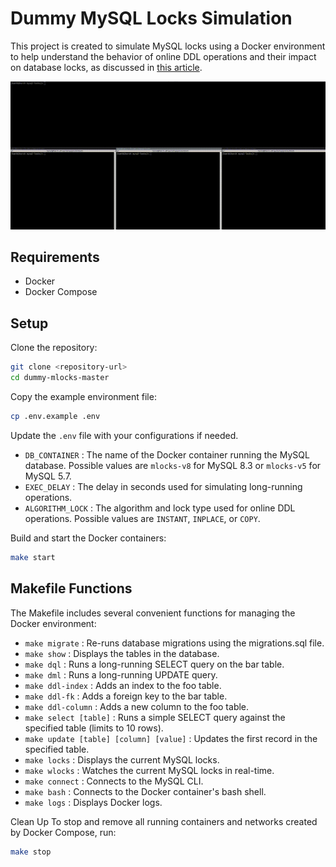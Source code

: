# Dummy MySQL Locks Simulation
This project is created to simulate MySQL locks using a Docker environment to help understand the behavior of online DDL operations and their impact on database locks, as discussed in [this article](https://medium.com/@hamidrezaniazi/behind-the-scenes-of-mysql-online-ddl-locks-638804b777b3).

![Demo](./img/demo.gif)
## Requirements
- Docker
- Docker Compose

## Setup
Clone the repository:

```sh
git clone <repository-url>
cd dummy-mlocks-master
```

Copy the example environment file:

```sh
cp .env.example .env
```

Update the `.env` file with your configurations if needed.
- `DB_CONTAINER` : The name of the Docker container running the MySQL database. Possible values are `mlocks-v8` for MySQL 8.3 or `mlocks-v5` for MySQL 5.7.
- `EXEC_DELAY` : The delay in seconds used for simulating long-running operations.
- `ALGORITHM_LOCK` : The algorithm and lock type used for online DDL operations. Possible values are `INSTANT`, `INPLACE`, or `COPY`.


Build and start the Docker containers:

```sh
make start
```

## Makefile Functions
The Makefile includes several convenient functions for managing the Docker environment:

- `make migrate` : Re-runs database migrations using the migrations.sql file.
- `make show` : Displays the tables in the database.
- `make dql` : Runs a long-running SELECT query on the bar table.
- `make dml` : Runs a long-running UPDATE query.
- `make ddl-index` : Adds an index to the foo table.
- `make ddl-fk` : Adds a foreign key to the bar table.
- `make ddl-column` : Adds a new column to the foo table.
- `make select [table]` : Runs a simple SELECT query against the specified table (limits to 10 rows).
- `make update [table] [column] [value]` : Updates the first record in the specified table.
- `make locks` : Displays the current MySQL locks.
- `make wlocks` : Watches the current MySQL locks in real-time.
- `make connect` : Connects to the MySQL CLI.
- `make bash` : Connects to the Docker container's bash shell.
- `make logs` : Displays Docker logs.

Clean Up
To stop and remove all running containers and networks created by Docker Compose, run:

```sh
make stop
```
